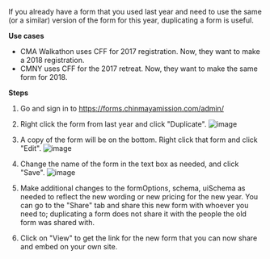 If you already have a form that you used last year and need to use the same (or a similar) version of the form for this year, duplicating a form is useful.

**Use cases**

- CMA Walkathon uses CFF for 2017 registration. Now, they want to make a 2018 registration.
- CMNY uses CFF for the 2017 retreat. Now, they want to make the same form for 2018.

**Steps**

1. Go and sign in to https://forms.chinmayamission.com/admin/

1. Right click the form from last year and click "Duplicate".
![image](https://user-images.githubusercontent.com/1689183/55523100-858abf80-563c-11e9-92aa-e5143b54e2dd.png)

1. A copy of the form will be on the bottom. Right click that form and click "Edit".
![image](https://user-images.githubusercontent.com/1689183/55523111-9a675300-563c-11e9-8d07-5bf78188640f.png)

1. Change the name of the form in the text box as needed, and click "Save".
![image](https://user-images.githubusercontent.com/1689183/55523124-a6531500-563c-11e9-9611-fe50f3a8ed79.png)

1. Make additional changes to the formOptions, schema, uiSchema as needed to reflect the new wording or new pricing for the new year. You can go to the "Share" tab and share this new form with whoever you need to; duplicating a form does not share it with the people the old form was shared with.

1. Click on "View" to get the link for the new form that you can now share and embed on your own site.